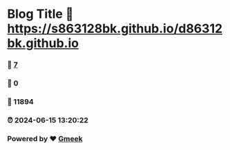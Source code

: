 # Blog Title :link: https://s863128bk.github.io/d86312bk.github.io 
### :page_facing_up: [7](https://s863128bk.github.io/d86312bk.github.io/tag.html) 
### :speech_balloon: 0 
### :hibiscus: 11894 
### :alarm_clock: 2024-06-15 13:20:22 
### Powered by :heart: [Gmeek](https://github.com/Meekdai/Gmeek)
